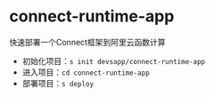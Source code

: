 # connect-runtime-app

快速部署一个Connect框架到阿里云函数计算

- 初始化项目：`s init devsapp/connect-runtime-app`
- 进入项目：`cd connect-runtime-app`
- 部署项目：`s deploy`
